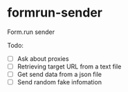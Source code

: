 # formrun-sender
Form.run sender

Todo:  
- [ ] Ask about proxies  
- [ ] Retrieving target URL from a text file  
- [ ] Get send data from a json file  
- [ ] Send random fake infomation  
